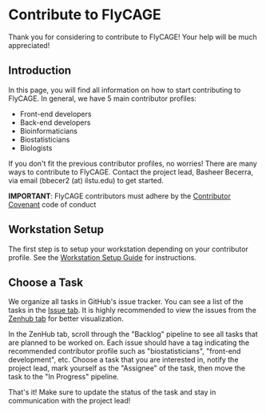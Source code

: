 # Contribute to FlyCAGE
Thank you for considering to contribute to FlyCAGE! Your help will be much appreciated!

## Introduction 
In this page, you will find all information on how to start contributing to FlyCAGE. In general, we have 5 main contributor profiles:
* Front-end developers
* Back-end developers
* Bioinformaticians
* Biostatisticians
* Biologists

If you don't fit the previous contributor profiles, no worries! There are many ways to contribute to FlyCAGE. Contact the project lead, Basheer Becerra, via email (bbecer2 (at) ilstu.edu) to get started.

__IMPORTANT__: FlyCAGE contributors must adhere by the [Contributor Covenant](CODE_OF_CONDUCT.md) code of conduct

## Workstation Setup
The first step is to setup your workstation depending on your contributor profile. See the [Workstation Setup Guide](WORKSTATION_SETUP.md) for instructions. 

## Choose a Task
We organize all tasks in GitHub's issue tracker. You can see a list of the tasks in the [Issue tab](https://github.com/CodingBash/FlyCAGE/issues). It is highly recommended to view the issues from the [Zenhub tab](https://github.com/CodingBash/FlyCAGE/issues#boards?repos=82305937) for better visualization.

In the ZenHub tab, scroll through the "Backlog" pipeline to see all tasks that are planned to be worked on. Each issue should have a tag indicating the recommended contributor profile such as "biostatisticians", "front-end development", etc. Choose a task that you are interested in, notify the project lead, mark yourself as the "Assignee" of the task, then move the task to the "In Progress" pipeline. 



That's it! Make sure to update the status of the task and stay in communication with the project lead!

